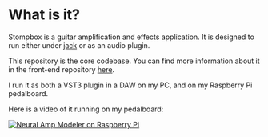 # What is it?

Stompbox is a guitar amplification and effects application. It is designed to run either under [jack](https://github.com/jackaudio) or as an audio plugin.

This repository is the core codebase. You can find more information about it in the front-end repository [here](https://github.com/mikeoliphant/StompboxUI).

I run it as both a VST3 plugin in a DAW on my PC, and on my Raspberry Pi pedalboard.

Here is a video of it running on my pedalboard:

[![Neural Amp Modeler on Raspberry Pi](https://img.youtube.com/vi/2I_bxxzQs2s/0.jpg)](https://www.youtube.com/watch?v=2I_bxxzQs2s)
